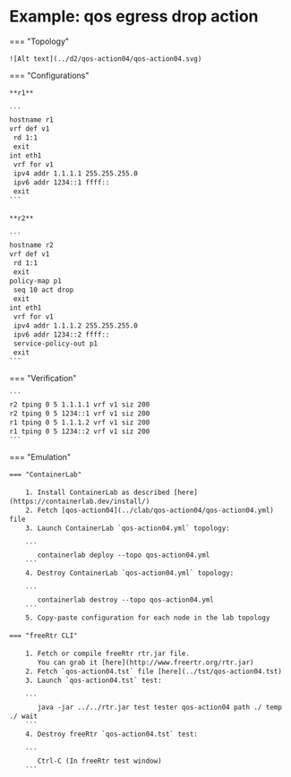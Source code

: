 # Example: qos egress drop action

=== "Topology"

    ![Alt text](../d2/qos-action04/qos-action04.svg)

=== "Configurations"

    **r1**

    ```
    hostname r1
    vrf def v1
     rd 1:1
     exit
    int eth1
     vrf for v1
     ipv4 addr 1.1.1.1 255.255.255.0
     ipv6 addr 1234::1 ffff::
     exit
    ```

    **r2**

    ```
    hostname r2
    vrf def v1
     rd 1:1
     exit
    policy-map p1
     seq 10 act drop
     exit
    int eth1
     vrf for v1
     ipv4 addr 1.1.1.2 255.255.255.0
     ipv6 addr 1234::2 ffff::
     service-policy-out p1
     exit
    ```

=== "Verification"

    ```
    r2 tping 0 5 1.1.1.1 vrf v1 siz 200
    r2 tping 0 5 1234::1 vrf v1 siz 200
    r1 tping 0 5 1.1.1.2 vrf v1 siz 200
    r1 tping 0 5 1234::2 vrf v1 siz 200
    ```

=== "Emulation"

    === "ContainerLab"

        1. Install ContainerLab as described [here](https://containerlab.dev/install/)  
        2. Fetch [qos-action04](../clab/qos-action04/qos-action04.yml) file  
        3. Launch ContainerLab `qos-action04.yml` topology:  

        ```
           containerlab deploy --topo qos-action04.yml  
        ```
        4. Destroy ContainerLab `qos-action04.yml` topology:  

        ```
           containerlab destroy --topo qos-action04.yml  
        ```
        5. Copy-paste configuration for each node in the lab topology

    === "freeRtr CLI"

        1. Fetch or compile freeRtr rtr.jar file.  
           You can grab it [here](http://www.freertr.org/rtr.jar)  
        2. Fetch `qos-action04.tst` file [here](../tst/qos-action04.tst)  
        3. Launch `qos-action04.tst` test:  

        ```
           java -jar ../../rtr.jar test tester qos-action04 path ./ temp ./ wait
        ```
        4. Destroy freeRtr `qos-action04.tst` test:  

        ```
           Ctrl-C (In freeRtr test window)
        ```

